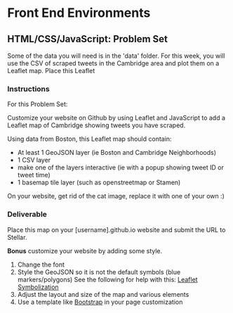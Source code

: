 # Front End Environments
## HTML/CSS/JavaScript: Problem Set

Some of the data you will need is in the 'data' folder. For this week, you will use the CSV of scraped tweets in the Cambridge area and plot them on a Leaflet map. Place this Leaflet 

### Instructions

For this Problem Set:

Customize your website on Github by using Leaflet and JavaScript to add a Leaflet map of Cambridge showing tweets you have scraped.

Using data from Boston, this Leaflet map should contain:

* At least 1 GeoJSON layer (ie Boston and Cambridge Neighborhoods)
* 1 CSV layer
* make one of the layers interactive (ie with a popup showing tweet ID or tweet time)
* 1 basemap tile layer (such as openstreetmap or Stamen)

On your website, get rid of the cat image, replace it with one of your own :)

### Deliverable

Place this map on your [username].github.io website and submit the URL to Stellar.

<strong>Bonus</strong> customize your website by adding some style.

1. Change the font
2. Style the GeoJSON so it is not the default symbols (blue markers/polygons) See the following for help with this: [Leaflet Symbolization](http://duspviz.mit.edu/web-map-workshop/map-symbolization/)
2. Adjust the layout and size of the map and various elements
3. Use a template like [Bootstrap](http://duspviz.mit.edu/web-map-workshop/bootstrap-templates/) in your page customization

